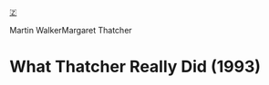 [🇿](zotero://select/library/items/KI3ISA6L)

Martin WalkerMargaret Thatcher
# What Thatcher Really Did (1993)

